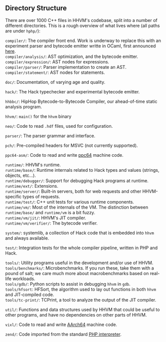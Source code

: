 ## Directory Structure

There are over 1000 C++ files in HHVM's codebase, split into a number of
different directories. This is a rough overview of what lives where (all paths are under `hphp/`):

`compiler/`: The compiler front end. Work is underway to replace this with an experiment parser and bytecode emitter writte in OCaml, first announced [here](https://hhvm.com/blog/2017/11/17/hhvm-3-23.html).\
`compiler/analysis/`: AST optimization, and the bytecode emitter.\
`compiler/expression/`: AST nodes for expressions.\
`compiler/parser/`: Parser implementation to create an AST.\
`compiler/statement/`: AST nodes for statements.

`doc/`: Documentation, of varying age and quality.

`hack/`: The Hack typechecker and experimental bytecode emitter.

`hhbbc/`: HipHop Bytecode-to-Bytecode Compiler, our ahead-of-time static analysis program.

`hhvm/`: `main()` for the `hhvm` binary

`neo/`: Code to read `.hdf` files, used for configuration.

`parser/`: The parser grammar and interface.

`pch/`: Pre-compiled headers for MSVC (not currently supported).

`ppc64-asm/`: Code to read and write [ppc64](https://en.wikipedia.org/wiki/Ppc64) machine code.

`runtime/`: HHVM's runtime.\
`runtime/base/`: Runtime internals related to Hack types and values (strings, objects, etc...).\
`runtime/debugger/`: Support for debugging Hack programs at runtime.\
`runtime/ext/`: Extensions.\
`runtime/server/`: Built-in servers, both for web requests and other HHVM-specific types of requests.\
`runtime/test/`: C++ unit tests for various runtime components.\
`runtime/vm/`: Most of the internals of the VM. The distinction between `runtime/base/` and `runtime/vm` is a bit fuzzy.\
`runtime/vm/jit/`: HHVM's JIT compiler.\
`runtime/vm/verifier/`: The bytecode verifier.

`system/`: systemlib, a collection of Hack code that is embedded into `hhvm` and always available.

`test/`: Integration tests for the whole compiler pipeline, written in PHP and Hack.

`tools/`: Utility programs useful in the development and/or use of HHVM.\
`tools/benchmarks/`: Microbenchmarks. If you run these, take them with a pound of salt; we care much more about macrobenchmarks based on real-life workloads.\
`tools/gdb/`: Python scripts to assist in debugging `hhvm` in `gdb`.\
`tools/hfsort`: HFSort, the algorithm used to lay out functions in both `hhvm` and JIT-compiled code.\
`tools/tc-print/`: TCPrint, a tool to analyze the output of the JIT compiler.

`util/`: Functions and data structures used by HHVM that could be useful to other programs, and have no dependencies on other parts of HHVM.

`vixl/`: Code to read and write [AArch64](https://en.wikipedia.org/wiki/ARM_architecture#AArch64) machine code.

`zend/`: Code imported from the standard [PHP interpreter](https://github.com/php/php-src).
